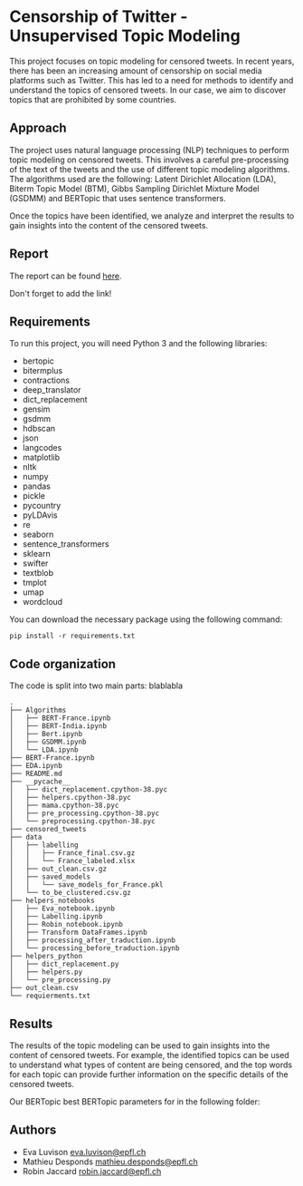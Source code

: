 # Censorship of Twitter - Unsupervised Topic Modeling

This project focuses on topic modeling for censored tweets. In recent years, there has been an increasing amount of censorship on social media platforms such as Twitter. This has led to a need for methods to identify and understand the topics of censored tweets. In our case, we aim to discover topics that are prohibited by some countries.

## Approach

The project uses natural language processing (NLP) techniques to perform topic modeling on censored tweets. This involves a careful pre-processing of the text of the tweets and the use of different topic modeling algorithms. The algorithms used are the following: Latent Dirichlet Allocation (LDA), Biterm Topic Model (BTM), Gibbs Sampling Dirichlet Mixture Model (GSDMM) and BERTopic that uses sentence transformers.

Once the topics have been identified, we analyze and interpret the results to gain insights into the content of the censored tweets.


## Report

The report can be found [here](https://github.com/CS-433/cs-433-project-2-todo.pdf).

Don't forget to add the link!

## Requirements
To run this project, you will need Python 3 and the following libraries:

* bertopic
* bitermplus
* contractions
* deep_translator
* dict_replacement
* gensim
* gsdmm
* hdbscan
* json
* langcodes
* matplotlib
* nltk
* numpy
* pandas
* pickle
* pycountry
* pyLDAvis
* re
* seaborn
* sentence_transformers
* sklearn
* swifter
* textblob
* tmplot
* umap
* wordcloud

You can download the necessary package using the following command:

```pip install -r requirements.txt```


 
## Code organization

The code is split into two main parts:
blablabla

```
.
├── Algorithms
│   ├── BERT-France.ipynb
│   ├── BERT-India.ipynb
│   ├── Bert.ipynb
│   ├── GSDMM.ipynb
│   └── LDA.ipynb
├── BERT-France.ipynb
├── EDA.ipynb
├── README.md
├── __pycache__
│   ├── dict_replacement.cpython-38.pyc
│   ├── helpers.cpython-38.pyc
│   ├── mama.cpython-38.pyc
│   ├── pre_processing.cpython-38.pyc
│   └── preprocessing.cpython-38.pyc
├── censored_tweets
├── data
│   ├── labelling
│   │   ├── France_final.csv.gz
│   │   └── France_labeled.xlsx
│   ├── out_clean.csv.gz
│   ├── saved_models
│   │   └── save_models_for_France.pkl
│   └── to_be_clustered.csv.gz
├── helpers_notebooks
│   ├── Eva_notebook.ipynb
│   ├── Labelling.ipynb
│   ├── Robin_notebook.ipynb
│   ├── Transform DataFrames.ipynb
│   ├── processing_after_traduction.ipynb
│   └── processing_before_traduction.ipynb
├── helpers_python
│   ├── dict_replacement.py
│   ├── helpers.py
│   └── pre_processing.py
├── out_clean.csv
└── requierments.txt
```

## Results

The results of the topic modeling can be used to gain insights into the content of censored tweets. For example, the identified topics can be used to understand what types of content are being censored, and the top words for each topic can provide further information on the specific details of the censored tweets.

Our BERTopic best BERTopic parameters for in the following folder:

## Authors

- Eva Luvison eva.luvison@epfl.ch
- Mathieu Desponds mathieu.desponds@epfl.ch
- Robin Jaccard robin.jaccard@epfl.ch